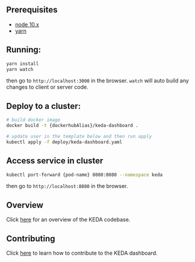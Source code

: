 
## Prerequisites

- [node 10.x](https://nodejs.org/en/)
- [yarn](https://yarnpkg.com/en/docs/install)

## Running:

```bash
yarn install
yarn watch
```

then go to `http://localhost:3000` in the browser. `watch` will auto build any changes to client or server code.

## Deploy to a cluster:

```bash
# build docker image
docker build -t {dockerhubAlias}/keda-dashboard .

# update user in the template below and then run apply
kubectl apply -f deploy/keda-dashboard.yaml
```

## Access service in cluster

```bash
kubectl port-forward {pod-name} 8080:8080 --namespace keda
```

then go to `http://localhost:8080` in the browser.

## Overview

Click [here](https://github.com/t-shama/keda-dashboard/blob/master/OVERVIEW.md) for an overview of the KEDA codebase.

## Contributing

Click [here](https://github.com/t-shama/keda-dashboard/blob/master/CONTRIBUTING.md) to learn how to contribute to the KEDA dashboard.
